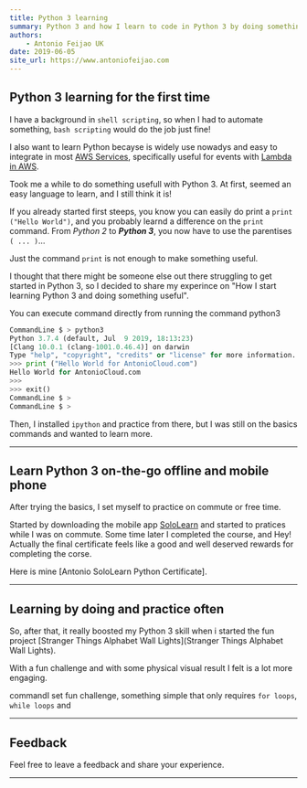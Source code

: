 ```yaml
---
title: Python 3 learning
summary: Python 3 and how I learn to code in Python 3 by doing something usefull and fun
authors:
    - Antonio Feijao UK
date: 2019-06-05
site_url: https://www.antoniofeijao.com
---
```


## Python 3 learning for the first time

I have a background in `shell scripting`, so when I had to automate something, `bash scripting` would do the job just fine!

I also want to learn Python becayse is widely use nowadys and easy to integrate in most [AWS Services](...link), specifically useful for events with [Lambda in AWS](...link...).

Took me a while to do something usefull with Python 3. At first, seemed an easy language to learn, and I still think it is!

If you already started first steeps, you know you  can easily do print a `print ("Hello World")`, and you probably learnd a difference on the `print` command. From *Python 2* to ***Python 3***, you now have to use the parentises `( ... )`...

Just the command `print` is not enough to make something useful.

I thought that there might be someone else out there struggling to get started in Python 3, so I decided to share my experince on "How I start learning Python 3 and doing something useful".

You can execute command directly from running the command python3

```python
CommandLine $ > python3
Python 3.7.4 (default, Jul  9 2019, 18:13:23)
[Clang 10.0.1 (clang-1001.0.46.4)] on darwin
Type "help", "copyright", "credits" or "license" for more information.
>>> print ("Hello World for AntonioCloud.com")
Hello World for AntonioCloud.com
>>>
>>> exit()
CommandLine $ >
CommandLine $ >
```

Then, I installed `ipython` and practice from there, but I was still on the basics commands and wanted to learn more.

---

## Learn Python 3 on-the-go offline and mobile phone

After trying the basics, I set myself to practice on commute or free time.

Started by downloading the mobile app [SoloLearn](..link) and started to pratices while I was on commute. Some time later I  completed the course, and Hey! Actually the final certificate feels like a good and well deserved rewards for completing the corse.

Here is mine [Antonio SoloLearn Python Certificate].

---

## Learning by doing and practice often

So, after that, it really boosted my Python 3 skill when i started the fun project [Stranger Things Alphabet Wall Lights](Stranger Things Alphabet Wall Lights).

With a fun challenge and with some physical visual result I felt is a lot more engaging.

commandI set fun challenge, something simple that only requires `for loops`, `while loops` and




---

## Feedback

Feel free to leave a feedback and share your experience.


---


